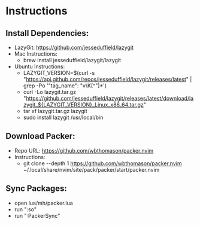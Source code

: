 # Instructions
## Install Dependencies:
- LazyGit: https://github.com/jesseduffield/lazygit
- Mac Instructions:
    - brew install jesseduffield/lazygit/lazygit
- Ubuntu Instructions:
    - LAZYGIT_VERSION=$(curl -s "https://api.github.com/repos/jesseduffield/lazygit/releases/latest" | grep -Po '"tag_name": "v\K[^"]*')
    - curl -Lo lazygit.tar.gz "https://github.com/jesseduffield/lazygit/releases/latest/download/lazygit_${LAZYGIT_VERSION}_Linux_x86_64.tar.gz"
    - tar xf lazygit.tar.gz lazygit
    - sudo install lazygit /usr/local/bin
## Download Packer:
- Repo URL: https://github.com/wbthomason/packer.nvim
- Instructions:
    - git clone --depth 1 https://github.com/wbthomason/packer.nvim ~/.local/share/nvim/site/pack/packer/start/packer.nvim
## Sync Packages:
- open lua/mh/packer.lua
- run ":so"
- run ":PackerSync"
